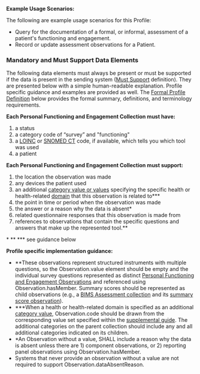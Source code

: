 **Example Usage Scenarios:**

The following are example usage scenarios for this Profile:
* Query for the documentation of a formal, or informal, assessment of a patient's functioning and engagement.
* Record or update assessment observations for a Patient.

### Mandatory and Must Support Data Elements

The following data elements must always be present or must be supported if the data is present in the sending system ([Must Support](formal_specification.html#must-support) definition). They are presented below with a simple human-readable explanation.  Profile specific guidance and examples are provided as well.  The [Formal Profile Definition](#profile) below provides the formal summary, definitions, and terminology requirements.

**Each Personal Functioning and Engagement Collection must have:**

1. a status
1. a category code of “survey” and "functioning"
1. a [LOINC](http://loinc.org/) or [SNOMED CT](http://hl7.org/fhir/R4/codesystem-snomedct.html) code, if available, which tells you which tool was used
1. a patient

**Each Personal Functioning and Engagement Collection must support:**

1. the location the observation was made
1. any devices the patient used
1. an additional [category value or values](ValueSet-pfe-category-vs.html) specifying the specific health or health-related [domain](domains.html) that this observation is related to***
1. the point in time or period when the observation was made
1. the answer or a reason why the data is absent*
1. related questionnaire responses that this observation is made from
1. references to observations that contain the specific questions and answers that make up the represented tool.**

\* ** *** see guidance below

**Profile specific implementation guidance:**

* **These observations represent structured instruments with multiple questions, so the Observation.value element should be empty and the individual survey questions represented as distinct [Personal Functioning and Engagement Observations](StructureDefinition-pfe-observation.html) and referenced using Observation.hasMember. Summary scores should be represented as child observations (e.g., a [BIMS Assessment collection](Observation-PFEIG-CSC-SNF-BIMS-1.html) and its [summary score observation](Observation-PFEIG-CSC-SNF-BIMS-1-Ob-Question-10.html)).
* ***When a health or health-related domain is specified as an additional [category value](ValueSet-pfe-category-vs.html), Observation.code should be drawn from the corresponding value set specified within the [supplemental guide](https://confluence.hl7.org/display/PC/Supplemental+Guide). The additional categories on the parent collection should include any and all additional categories indicated on its children.
* *An Observation without a value, SHALL include a reason why the data is absent unless there are 1) component observations, or 2) reporting panel observations using Observation.hasMember.
* Systems that never provide an observation without a value are not required to support Observation.dataAbsentReason.

